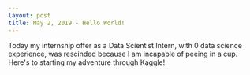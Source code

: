 ```yaml
---
layout: post
title: May 2, 2019 - Hello World!
---
```


Today my internship offer as a Data Scientist Intern, with 0 data science experience, was rescinded because I am incapable of peeing in a cup. Here's to starting my adventure through Kaggle!
